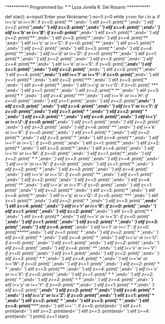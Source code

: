 "********** Programmed by: **********"
"********** Lyza Jorella R. Del Rosario **********"

def star():
	a=input('Enter your Nickname:')
	no=5
	z=0
	while z<no:
		for i in a:
			if i=='a' or i=='A':
				if z==0:
					print(' ** ',end='   ')
				elif z==1:
					print('*  *',end='   ')
				elif z==2:
					print('****',end='   ')
				elif z==3:
					print('*  *',end='   ')
				elif z==4:
					print('*  *',end='   ')
			elif i=='b' or i=='B':
				if z==0:
					print('*** ',end='   ')
				elif z==1:
					print('*  *',end='   ')
				elif z==2:
					print('*** ',end='   ')
				elif z==3:
					print('*  *',end='   ')
				elif z==4:
					print('*** ',end='   ')
			elif i=='c' or i=='C':
				if z==0:
					print(' ** ',end='   ')
				elif z==1:
					print('*  *',end='   ')
				elif z==2:
					print('*   ',end='   ')
				elif z==3:
					print('*  *',end='   ')
				elif z==4:
					print(' ** ',end='   ')
			elif i=='d' or i=='D':
				if z==0:
					print('*** ',end='   ')
				elif z==1:
					print('*  *',end='   ')
				elif z==2:
					print('*  *',end='   ')
				elif z==3:
					print('*  *',end='   ')
				elif z==4:
					print('*** ',end='   ')
			elif i=='e' or i=='E':
				if z==0:
					print('****',end='   ')
				elif z==1:
					print('*   ',end='   ')
				elif z==2:
					print('*** ',end='   ')
				elif z==3:
					print('*   ',end='   ')
				elif z==4:
					print('****',end='   ')
			elif i=='f' or i=='F':
				if z==0:
					print('****',end='   ')
				elif z==1:
					print('*   ',end='   ')
				elif z==2:
					print('*** ',end='   ')
				elif z==3:
					print('*   ',end='   ')
				elif z==4:
					print('*   ',end='   ')
			elif i=='g' or i=='G':
				if z==0:
					print(' *** ',end='   ')
				elif z==1:
					print('*    ',end='   ')
				elif z==2:
					print('* ** ',end='   ')
				elif z==3:
					print('* * *',end='   ')
				elif z==4:
					print(' *** ',end='   ')
			elif i=='h' or i=='H':
				if z==0:
					print('*  *',end='   ')
				elif z==1:
					print('*  *',end='   ')
				elif z==2:
					print('****',end='   ')
				elif z==3:
					print('*  *',end='   ')
				elif z==4:
					print('*  *',end='   ')
			elif i=='i' or i=='I':
				if z==0:
					print('*****',end='   ')
				elif z==1:
					print('  *  ',end='   ')
				elif z==2:
					print('  *  ',end='   ')
				elif z==3:
					print('  *  ',end='   ')
				elif z==4:
					print('*****',end='   ')
			elif i=='j' or i=='J':
				if z==0:
					print('****',end='   ')
				elif z==1:
					print('   *',end='   ')
				elif z==2:
					print('   *',end='   ')
				elif z==3:
					print('*  *',end='   ')
				elif z==4:
					print(' ** ',end='   ')
			elif i=='k' or i=='K':
				if z==0:
					print('*  *',end='   ')
				elif z==1:
					print('* * ',end='   ')
				elif z==2:
					print('**  ',end='   ')
				elif z==3:
					print('* * ',end='   ')
				elif z==4:
					print('*  *',end='   ')
			elif i=='l' or i=='L':
				if z==0:
					print('*   ',end='   ')
				elif z==1:
					print('*   ',end='   ')
				elif z==2:
					print('*   ',end='   ')
				elif z==3:
					print('*   ',end='   ')
				elif z==4:
					print('****',end='   ')
			elif i=='m' or i=='M':
				if z==0:
					print('*   *',end='   ')
				elif z==1:
					print('** **',end='   ')
				elif z==2:
					print('* * * ',end='  ')
				elif z==3:
					print('*   *',end='   ')
				elif z==4:
					print('*   *',end='   ')
			elif i=='n' or i=='N':
				if z==0:
					print('*   *',end='   ')
				elif z==1:
					print('**  *',end='   ')
				elif z==2:
					print('* * *',end='   ')
				elif z==3:
					print('*  **',end='   ')
				elif z==4:
					print('*   *',end='   ')
			elif i=='o' or i=='O':
				if z==0:
					print(' ** ',end='   ')
				elif z==1:
					print('*  *',end='   ')
				elif z==2:
					print('*  *',end='   ')
				elif z==3:
					print('*  *',end='   ')
				elif z==4:
					print(' ** ',end='   ')
			elif i=='p' or i=='P':
				if z==0:
					print('*** ',end='   ')
				elif z==1:
					print('*  *',end='   ')
				elif z==2:
					print('*** ',end='   ')
				elif z==3:
					print('*   ',end='   ')
				elif z==4:
					print('*   ',end='   ')
			elif i=='q' or i=='Q':
				if z==0:
					print(' *** ',end='   ')
				elif z==1:
					print('*   *',end='   ')
				elif z==2:
					print('* * *',end='   ')
				elif z==3:
					print('*  **',end='   ')
				elif z==4:
					print(' ****',end='   ')
			elif i=='r' or i=='R':
				if z==0:
					print('*** ',end='   ')
				elif z==1:
					print('*  *',end='   ')
				elif z==2:
					print('*** ',end='   ')
				elif z==3:
					print('* * ',end='   ')
				elif z==4:
					print('*  *',end='   ')
			elif i=='s' or i=='S':
				if z==0:
					print(' ****',end='   ')
				elif z==1:
					print('*    ',end='   ')
				elif z==2:
					print('  *  ',end='   ')
				elif z==3:
					print('    *',end='   ')
				elif z==4:
					print('**** ',end='   ')
			elif i=='t' or i=='T':
				if z==0:
					print('*****',end='   ')
				elif z==1:
					print('  *  ',end='   ')
				elif z==2:
					print('  *  ',end='   ')
				elif z==3:
					print('  *  ',end='   ')
				elif z==4:
					print('  *  ',end='   ')
			elif i=='u' or i=='U':
				if z==0:
					print('*  *',end='   ')
				elif z==1:
					print('*  *',end='   ')
				elif z==2:
					print('*  *',end='   ')
				elif z==3:
					print('*  *',end='   ')
				elif z==4:
					print(' ** ',end='   ')
			elif i=='v' or i=='V':
				if z==0:
					print('*   *',end='   ')
				elif z==1:
					print('*   *',end='   ')
				elif z==2:
					print('*   *',end='   ')
				elif z==3:
					print(' * * ',end='   ')
				elif z==4:
					print('  *  ',end='   ')
			elif i=='w' or i=='W':
				if z==0:
					print('*   *',end='   ')
				elif z==1:
					print('*   *',end='   ')
				elif z==2:
					print('* * * ',end='   ')
				elif z==3:
					print('** **',end='   ')
				elif z==4:
					print('*   *',end='   ')
			elif i=='x' or i=='X':
				if z==0:
					print('*   *',end='   ')
				elif z==1:
					print(' * * ',end='   ')
				elif z==2:
					print('  *  ',end='   ')
				elif z==3:
					print(' * * ',end='   ')
				elif z==4:
					print('*   *',end='   ')
			elif i=='y' or i=='Y':
				if z==0:
					print('*  *',end='   ')
				elif z==1:
					print(' * *',end='   ')
				elif z==2:
					print('  **',end='   ')
				elif z==3:
					print('   *',end='   ')
				elif z==4:
					print('  * ',end='   ')
			elif i=='z' or i=='Z':
				if z==0:
					print('*****',end='   ')
				elif z==1:
					print('   * ',end='   ')
				elif z==2:
					print('  *  ',end='   ')
				elif z==3:
					print(' *   ',end='   ')
				elif z==4:
					print('*****',end='   ')
			elif i==' ':
				if z==0:
					print(end='   ')
				elif z==1:
					print(end='   ')
				elif z==2:
					print(end='   ')
				elif z==3:
					print(end='   ')
				elif z==4:
					print(end='   ')
		print()
		z+=1
star()
